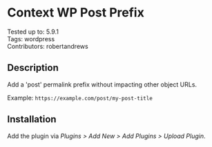 # Context WP Post Prefix

Tested up to: 5.9.1  
Tags: wordpress  
Contributors: robertandrews  

## Description

Add a 'post' permalink prefix without impacting other object URLs.

Example: `https://example.com/post/my-post-title`

## Installation

Add the plugin via *Plugins > Add New > Add Plugins > Upload Plugin*.
